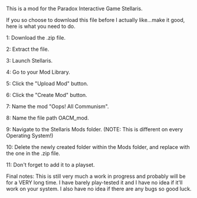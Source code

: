 This is a mod for the Paradox Interactive Game Stellaris.

If you so choose to download this file before I actually like...make it good, here is what you need to do.

1: Download the .zip file.

2: Extract the file.

3: Launch Stellaris.

4: Go to your Mod Library.

5: Click the "Upload Mod" button.

6: Click the "Create Mod" button.

7: Name the mod "Oops! All Communism".

8: Name the file path OACM_mod.

9: Navigate to the Stellaris Mods folder. (NOTE: This is different on every Operating System!)

10: Delete the newly created folder within the Mods folder, and replace with the one in the .zip file.

11: Don't forget to add it to a playset.

Final notes: This is still very much a work in progress and probably will be for a VERY long time. I have barely play-tested it and I have no idea if it'll work on your system. I also have no idea if there are any bugs so good luck.
